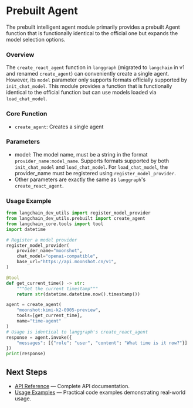 # Prebuilt Agent

The prebuilt intelligent agent module primarily provides a prebuilt Agent function that is functionally identical to the official one but expands the model selection options.

### Overview

The `create_react_agent` function in `langgraph` (migrated to `langchain` in v1 and renamed `create_agent`) can conveniently create a single agent. However, its `model` parameter only supports formats officially supported by `init_chat_model`. This module provides a function that is functionally identical to the official function but can use models loaded via `load_chat_model`.

### Core Function

- `create_agent`: Creates a single agent

### Parameters

- model: The model name, must be a string in the format `provider_name:model_name`. Supports formats supported by both `init_chat_model` and `load_chat_model`. For `load_chat_model`, the provider_name must be registered using `register_model_provider`.
- Other parameters are exactly the same as `langgraph`'s `create_react_agent`.

### Usage Example

```python
from langchain_dev_utils import register_model_provider
from langchain_dev_utils.prebuilt import create_agent
from langchain_core.tools import tool
import datetime

# Register a model provider
register_model_provider(
    provider_name="moonshot",
    chat_model="openai-compatible",
    base_url="https://api.moonshot.cn/v1",
)

@tool
def get_current_time() -> str:
    """Get the current timestamp"""
    return str(datetime.datetime.now().timestamp())

agent = create_agent(
    "moonshot:kimi-k2-0905-preview",
    tools=[get_current_time],
    name="time-agent"
)
# Usage is identical to langgraph's create_react_agent
response = agent.invoke({
    "messages": [{"role": "user", "content": "What time is it now?"}]
})
print(response)
```

## Next Steps

- [API Reference](./api-reference.md) — Complete API documentation.
- [Usage Examples](./example.md) — Practical code examples demonstrating real-world usage.
